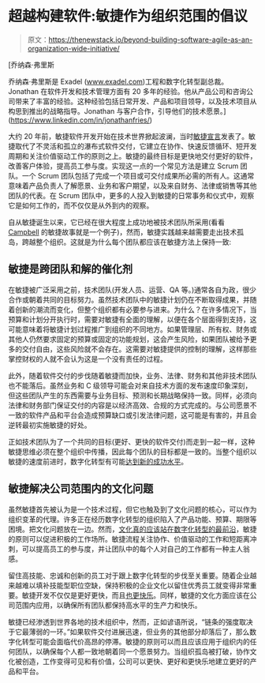 # 超越构建软件:敏捷作为组织范围的倡议

> 原文：<https://thenewstack.io/beyond-building-software-agile-as-an-organization-wide-initiative/>

[](https://www.linkedin.com/in/jonathanfries/)

 [乔纳森·弗里斯

乔纳森·弗里斯是 Exadel (www.exadel.com)工程和数字化转型副总裁。Jonathan 在软件开发和技术管理方面有 20 多年的经验。他从产品公司和咨询公司带来了丰富的经验。这种经验包括日常开发、产品和项目领导，以及技术项目从构思到推出的战略指导。Jonathan 与客户合作，引导他们的技术愿景。](https://www.linkedin.com/in/jonathanfries/) [](https://www.linkedin.com/in/jonathanfries/)

大约 20 年前，敏捷软件开发开始在技术世界掀起波澜，当时[敏捷宣言](https://agilemanifesto.org/)发表了。敏捷取代了不灵活和孤立的瀑布式软件交付，它建立在协作、快速反馈循环、短开发周期和关注价值驱动工作的原则之上。敏捷的最终目标是更快地交付更好的软件，改善客户体验，提高员工参与度。实现这一点的一个常见方法是建立 Scrum 团队。一个 Scrum 团队包括了完成一个项目或可交付成果所必需的所有人。这通常意味着产品负责人了解愿景、业务和客户期望，以及来自财务、法律或销售等其他团队的代表。在 Scrum 团队中，更多的人投入到敏捷的日常事务和仪式中，观察它是如何工作的，而不仅仅是从外到内的观察。

自从敏捷诞生以来，它已经在很大程度上成功地被技术团队所采用(看看 [Campbell](https://www.wsj.com/articles/campbell-goes-agile-from-soup-to-snacks-11562579556) 的敏捷故事就是一个例子)，然而，敏捷实践越来越需要走出技术孤岛，跨越整个组织。这就是为什么每个团队都应该在敏捷方法上保持一致:

## 敏捷是跨团队和解的催化剂

在敏捷被广泛采用之前，技术团队(开发人员、运营、QA 等。)通常各自为政，很少合作或朝着共同的目标努力。虽然技术团队中的敏捷计划仍在不断取得成果，并随着创新的潮流而变化，但整个组织都有必要参与进来。为什么？在许多情况下，当预算和计划分开执行时，需要对敏捷有全面的理解，以便在各个层面得到支持，这可能意味着将敏捷计划过程推广到组织的不同地方。如果管理层、所有权、财务或其他人仍然要求固定的预算或固定的功能规划，这会产生风险，如果团队被给予更多的交付自由，这些风险就不会存在。这需要对敏捷提供的控制的理解，这样那些掌控财权的人就不会认为这是一个没有责任的过程。

此外，随着软件交付的步伐随着敏捷而加快，业务、法律、财务和其他非技术团队也不能落后。虽然业务和 C 级领导可能会对来自技术方面的发布速度印象深刻，但这些团队产生的东西需要与业务目标、预测和长期战略保持一致。同样，必须向法律和财务部门保证交付的内容是以经济高效、合规的方式完成的。与公司愿景不一致的软件产品和平台会造成预算缺口或引发法律问题，这可能是有害的，并且会逆转最初实施敏捷的好处。

正如技术团队为了一个共同的目标(更好、更快的软件交付)而走到一起一样，这种敏捷思维必须在整个组织中传播，因此每个团队的目标都是一致的。当整个组织以敏捷的速度前进时，数字化转型有可能[达到新的成功水平](https://diginomica.com/why-hr-and-finance-belong-heart-digital-transformation-22)。

## 敏捷解决公司范围内的文化问题

虽然敏捷首先被认为是一个技术过程，但它也触及到了文化问题的核心，可以作为组织变革的代理。许多正在经历数字化转型的组织陷入了产品功能、预算、期限等困境。把文化问题放在一边。然而，[文化真的应该站在数字化转型的最前沿](https://www.capgemini.com/consulting/wp-content/uploads/sites/30/2017/07/dti_digitalculture_report.pdf)，敏捷的原则可以促进积极的工作场所。敏捷流程关注协作、价值驱动的工作和短距离冲刺，可以提高员工的参与度，并让团队中的每个人对自己的工作都有一种主人翁感。

留住高技能、忠诚和创新的员工对于跟上数字化转型的步伐至关重要。随着企业越来越难以填补技能型职位空缺，保持积极的企业文化以留住优秀员工就变得非常重要。敏捷开发不仅仅是更好更快，而且[也更快乐](https://www.infoq.com/presentations/barclay-agile-continuous-improvement/)。同样，敏捷的文化方面应该在公司范围内应用，以确保所有团队都保持高水平的生产力和快乐。

敏捷已经渗透到世界各地的技术组织中，然而，正如谚语所说，“链条的强度取决于它最薄弱的一环。”如果软件交付进展迅速，但业务的其他部分却落后了，那么数字化转型可能会面临代价高昂的停滞。敏捷的原则可以而且应该应用于组织内的任何团队，以确保每个人都一致地朝着同一个愿景努力。当组织孤岛被打破，协作文化被创造，工作变得可见和有价值，公司可以更快、更好和更快乐地建立更好的产品和平台。

<svg xmlns:xlink="http://www.w3.org/1999/xlink" viewBox="0 0 68 31" version="1.1"><title>Group</title> <desc>Created with Sketch.</desc></svg>
